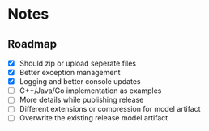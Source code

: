 # Notes

## Roadmap
- [x] Should zip or upload seperate files
- [x] Better exception management
- [x] Logging and better console updates
- [ ] C++/Java/Go implementation as examples
- [ ] More details while publishing release
- [ ] Different extensions or compression for model artifact
- [ ] Overwrite the existing release model artifact
